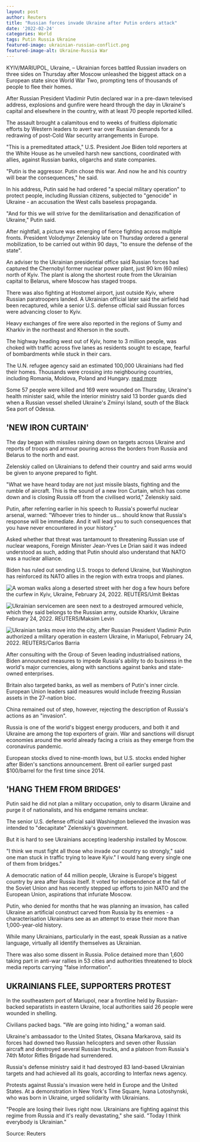 ```yaml
---
layout: post
author: Reuters 
title: "Russian forces invade Ukraine after Putin orders attack"
date: '2022-02-24'
categories: World
tags: Putin Russia Ukraine
featured-image: ukrainian-russian-conflict.png
featured-image-alt: Ukraine-Russia War
---
```

KYIV/MARIUPOL, Ukraine, – Ukrainian forces battled Russian invaders on three sides on Thursday after Moscow unleashed the biggest attack on a European state since World War Two, prompting tens of thousands of people to flee their homes.

After Russian President Vladimir Putin declared war in a pre-dawn televised address, explosions and gunfire were heard through the day in Ukraine's capital and elsewhere in the country, with at least 70 people reported killed.

The assault brought a calamitous end to weeks of fruitless diplomatic efforts by Western leaders to avert war over Russian demands for a redrawing of post-Cold War security arrangements in Europe.
 
"This is a premeditated attack," U.S. President Joe Biden told reporters at the White House as he unveiled harsh new sanctions, coordinated with allies, against Russian banks, oligarchs and state companies.

"Putin is the aggressor. Putin chose this war. And now he and his country will bear the consequences," he said.

In his address, Putin said he had ordered "a special military operation" to protect people, including Russian citizens, subjected to "genocide" in Ukraine - an accusation the West calls baseless propaganda.

"And for this we will strive for the demilitarisation and denazification of Ukraine," Putin said. 

After nightfall, a picture was emerging of fierce fighting across multiple fronts. President Volodymyr Zelenskiy late on Thursday ordered a general mobilization, to be carried out within 90 days, "to ensure the defense of the state".

An adviser to the Ukrainian presidential office said Russian forces had captured the Chernobyl former nuclear power plant, just 90 km (60 miles) north of Kyiv. The plant is along the shortest route from the Ukrainian capital to Belarus, where Moscow has staged troops.

There was also fighting at Hostomel airport, just outside Kyiv, where Russian paratroopers landed. A Ukrainian official later said the airfield had been recaptured, while a senior U.S. defense official said Russian forces were advancing closer to Kyiv.

Heavy exchanges of fire were also reported in the regions of Sumy and Kharkiv in the northeast and Kherson in the south.

The highway heading west out of Kyiv, home to 3 million people, was choked with traffic across five lanes as residents sought to escape, fearful of bombardments while stuck in their cars.

The U.N. refugee agency said an estimated 100,000 Ukrainians had fled their homes. Thousands were crossing into neighbouring countries, including Romania, Moldova, Poland and Hungary. [read more](https://www.reuters.com/world/europe/central-european-countries-prepare-receive-ukrainian-refugees-2022-02-24/)

Some 57 people were killed and 169 were wounded on Thursday, Ukraine's health minister said, while the interior ministry said 13 border guards died when a Russian vessel shelled Ukraine's Zmiinyi Island, south of the Black Sea port of Odessa.

## 'NEW IRON CURTAIN'

The day began with missiles raining down on targets across Ukraine and reports of troops and armour pouring across the borders from Russia and Belarus to the north and east.

Zelenskiy called on Ukrainians to defend their country and said arms would be given to anyone prepared to fight.

"What we have heard today are not just missile blasts, fighting and the rumble of aircraft. This is the sound of a new Iron Curtain, which has come down and is closing Russia off from the civilised world," Zelenskiy said.

Putin, after referring earlier in his speech to Russia's powerful nuclear arsenal, warned: "Whoever tries to hinder us... should know that Russia's response will be immediate. And it will lead you to such consequences that you have never encountered in your history."

Asked whether that threat was tantamount to threatening Russian use of nuclear weapons, Foreign Minister Jean-Yves Le Drian said it was indeed understood as such, adding that Putin should also understand that NATO was a nuclear alliance.

Biden has ruled out sending U.S. troops to defend Ukraine, but Washington has reinforced its NATO allies in the region with extra troops and planes.

![A woman walks along a deserted street with her dog a few hours before the curfew in Kyiv, Ukraine, February 24, 2022. REUTERS/Umit Bektas](https://cloudfront-us-east-2.images.arcpublishing.com/reuters/ATXVHBTV6RPZJCKCSBVVNFCDAI.jpg)

![Ukrainian servicemen are seen next to a destroyed armoured vehicle, which they said belongs to the Russian army, outside Kharkiv, Ukraine February 24, 2022. REUTERS/Maksim Levin](https://cloudfront-us-east-2.images.arcpublishing.com/reuters/CLXJM5TRQRD4DJWCBW7NNL7II4.JPG)

![Ukrainian tanks move into the city, after Russian President Vladimir Putin authorized a military operation in eastern Ukraine, in Mariupol, February 24, 2022. REUTERS/Carlos Barria](https://cloudfront-us-east-2.images.arcpublishing.com/reuters/JJ6ZIGZJFVJNHJO7CZAXHRKUT4.jpg)
 
After consulting with the Group of Seven leading industrialised nations, Biden announced measures to impede Russia's ability to do business in the world's major currencies, along with sanctions against banks and state-owned enterprises.

Britain also targeted banks, as well as members of Putin's inner circle. European Union leaders said measures would include freezing Russian assets in the 27-nation bloc. 

China remained out of step, however, rejecting the description of Russia's actions as an "invasion". 

Russia is one of the world's biggest energy producers, and both it and Ukraine are among the top exporters of grain. War and sanctions will disrupt economies around the world already facing a crisis as they emerge from the coronavirus pandemic.

European stocks dived to nine-month lows, but U.S. stocks ended higher after Biden's sanctions announcement. Brent oil earlier surged past $100/barrel for the first time since 2014.

## 'HANG THEM FROM BRIDGES'

Putin said he did not plan a military occupation, only to disarm Ukraine and purge it of nationalists, and his endgame remains unclear.

The senior U.S. defense official said Washington believed the invasion was intended to "decapitate" Zelenskiy's government. 

But it is hard to see Ukrainians accepting leadership installed by Moscow.

"I think we must fight all those who invade our country so strongly," said one man stuck in traffic trying to leave Kyiv." I would hang every single one of them from bridges."

A democratic nation of 44 million people, Ukraine is Europe's biggest country by area after Russia itself. It voted for independence at the fall of the Soviet Union and has recently stepped up efforts to join NATO and the European Union, aspirations that infuriate Moscow. 

Putin, who denied for months that he was planning an invasion, has called Ukraine an artificial construct carved from Russia by its enemies - a characterisation Ukrainians see as an attempt to erase their more than 1,000-year-old history.

While many Ukrainians, particularly in the east, speak Russian as a native language, virtually all identify themselves as Ukrainian.

There was also some dissent in Russia. Police detained more than 1,600 taking part in anti-war rallies in 53 cities and authorities threatened to block media reports carrying "false information". 

## UKRAINIANS FLEE, SUPPORTERS PROTEST

In the southeastern port of Mariupol, near a frontline held by Russian-backed separatists in eastern Ukraine, local authorities said 26 people were wounded in shelling.

Civilians packed bags. "We are going into hiding," a woman said.

Ukraine's ambassador to the United States, Oksana Markarova, said its forces had downed two Russian helicopters and seven other Russian aircraft and destroyed several Russian trucks, and a platoon from Russia's 74th Motor Rifles Brigade had surrendered. 

Russia's defense ministry said it had destroyed 83 land-based Ukrainian targets and had achieved all its goals, according to Interfax news agency.

Protests against Russia's invasion were held in Europe and the United States. At a demonstration in New York's Time Square, Ivana Lotoshynski, who was born in Ukraine, urged solidarity with Ukrainians.

"People are losing their lives right now. Ukrainians are fighting against this regime from Russia and it's really devastating," she said. "Today I think everybody is Ukrainian."

Source: Reuters 

<a href="https://www.reuters.com/world/europe/putin-orders-military-operations-ukraine-demands-kyiv-forces-surrender-2022-02-24/" data-iframely-url></a>

